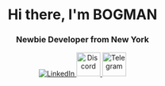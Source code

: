 <div id="header" align="center">
	<h1>Hi there, I'm BOGMAN</h1>
	<h3>Newbie Developer from New York</h3>
</div>
<div id="socials" align="center">
	<a href="linkedin-url">
		<img src="https://img.shields.io/badge/LinkedIn-blue?style=for-the-badge&logo=linkedin&logoColor=white" alt="LinkedIn"/>
	</a>
	<a href="https://discordapp.com/users/311934522356662273">
		<img src="https://cdn.icon-icons.com/icons2/2108/PNG/512/discord_icon_130958.png" width="48" height="48" alt="Discord"/>
	</a>
	<a href="telegram-url">
		<img src="https://cdn.icon-icons.com/icons2/2108/PNG/512/telegram_icon_130816.png" width="48" height="48" alt="Telegram"/>
	</a>
</div>
